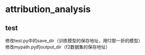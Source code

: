 # attribution_analysis
## test
修改test.py中的save_dir（训练模型的保存地址，用f2那一折的模型）  
修改mypath.py的output_dir（f2数据集的保存地址）